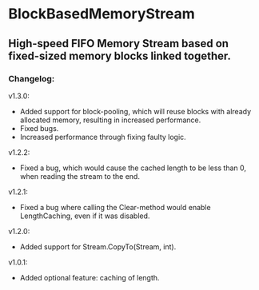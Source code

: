 # BlockBasedMemoryStream
## High-speed FIFO Memory Stream based on fixed-sized memory blocks linked together.

### **Changelog:**
v1.3.0:
- Added support for block-pooling, which will reuse blocks with already allocated memory, resulting in increased performance.
- Fixed bugs.
- Increased performance through fixing faulty logic.

v1.2.2:
- Fixed a bug, which would cause the cached length to be less than 0, when reading the stream to the end.

v1.2.1:
- Fixed a bug where calling the Clear-method would enable LengthCaching, even if it was disabled.

v1.2.0:
- Added support for Stream.CopyTo(Stream, int).

v1.0.1:
- Added optional feature: caching of length.
